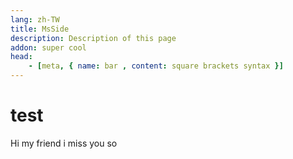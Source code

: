 ```yaml
---
lang: zh-TW
title: MsSide
description: Description of this page
addon: super cool
head:
    - [meta, { name: bar , content: square brackets syntax }]
---
```

# test
Hi my friend
i miss you so
